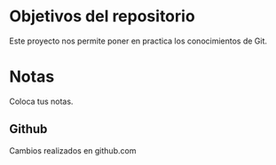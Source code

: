 # Objetivos del repositorio

Este proyecto nos permite poner en practica los conocimientos de Git.

# Notas

Coloca tus notas.

## Github

Cambios realizados en github.com
